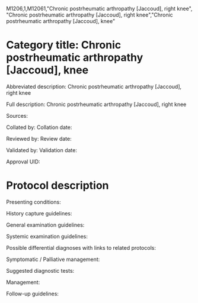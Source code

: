 M1206,1,M12061,"Chronic postrheumatic arthropathy [Jaccoud], right knee", "Chronic postrheumatic arthropathy [Jaccoud], right knee","Chronic postrheumatic arthropathy [Jaccoud], knee"
# Category title: Chronic postrheumatic arthropathy [Jaccoud], knee

Abbreviated description: Chronic postrheumatic arthropathy [Jaccoud], right knee

Full description: Chronic postrheumatic arthropathy [Jaccoud], right knee

Sources:

Collated by:
Collation date:

Reviewed by:
Review date:

Validated by:
Validation date:

Approval UID:

# Protocol description

Presenting conditions:

History capture guidelines:

General examination guidelines:

Systemic examination guidelines:

Possible differential diagnoses with links to related protocols:

Symptomatic / Palliative management:

Suggested diagnostic tests:

Management:

Follow-up guidelines:
